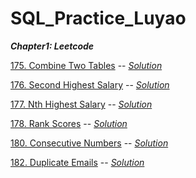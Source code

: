 # SQL_Practice_Luyao

***Chapter1: Leetcode***

[175. Combine Two Tables](https://leetcode.com/problems/combine-two-tables/) -- *[Solution](Leetcode175.sql)*

[176. Second Highest Salary](https://leetcode.com/problems/second-highest-salary/) -- *[Solution](Leetcode176.sql)*

[177. Nth Highest Salary](https://leetcode.com/problems/nth-highest-salary/) -- *[Solution](Leetcode177.sql)*

[178. Rank Scores](https://leetcode.com/problems/rank-scores/) -- *[Solution](Leetcode178.sql)*

[180. Consecutive Numbers](https://leetcode.com/problems/consecutive-numbers/) -- *[Solution](Leetcode180.sql)*

[182. Duplicate Emails](https://leetcode.com/problems/duplicate-emails/) -- *[Solution](Leetcode182.sql)*




